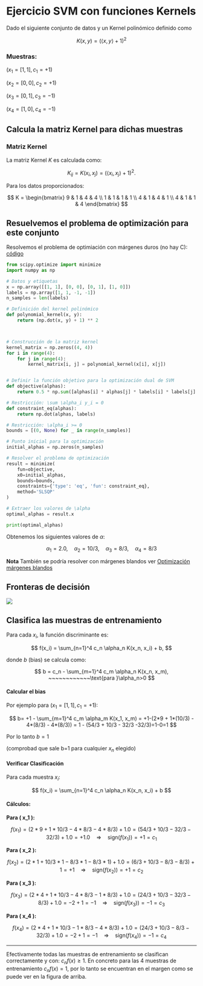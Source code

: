# Ejercicio SVM con funciones Kernels


Dado el siguiente conjunto de datos y un Kernel polinómico definido como 

```math

K(x, y) = (\langle x, y \rangle + 1)^2 

```


### Muestras: 

$( x_1 = [1, 1], c_1 = +1)$

$( x_2 = [0, 0], c_2 = +1)$

$( x_3 = [0, 1], c_3 = -1)$

$( x_4 = [1, 0], c_4 = -1)$




## Calcula la matriz Kernel para dichas muestras

### Matriz Kernel

La matriz Kernel $K$ es calculada como:

```math

K_{ij} = K(x_i, x_j) = (\langle x_i, x_j \rangle + 1)^2.

```




Para los datos proporcionados:

```math

K =

\begin{bmatrix}

9 & 1 & 4 & 4 \\

1 & 1 & 1 & 1 \\

4 & 1 & 4 & 1 \\

4 & 1 & 1 & 4

\end{bmatrix}

```



## Resuelvemos el problema de optimización para este conjunto

Resolvemos el problema de optimiación con márgenes duros (no hay C): [código](assets/optim.py)

```python
from scipy.optimize import minimize
import numpy as np

# Datos y etiquetas
x = np.array([[1, 1], [0, 0], [0, 1], [1, 0]])
labels = np.array([1, 1, -1, -1])
n_samples = len(labels)

# Definición del kernel polinómico
def polynomial_kernel(x, y):
    return (np.dot(x, y) + 1) ** 2



# Construcción de la matriz kernel
kernel_matrix = np.zeros((4, 4))
for i in range(4):
    for j in range(4):
        kernel_matrix[i, j] = polynomial_kernel(x[i], x[j])


# Definir la función objetivo para la optimización dual de SVM
def objective(alphas):
    return 0.5 * np.sum([alphas[i] * alphas[j] * labels[i] * labels[j] * kernel_matrix[i, j] for i in range(n_samples) for j in range(n_samples)]) - np.sum(alphas)

# Restricción: \sum \alpha_i y_i = 0
def constraint_eq(alphas):
    return np.dot(alphas, labels)

# Restricción: \alpha_i >= 0
bounds = [(0, None) for _ in range(n_samples)]

# Punto inicial para la optimización
initial_alphas = np.zeros(n_samples)

# Resolver el problema de optimización
result = minimize(
    fun=objective,
    x0=initial_alphas,
    bounds=bounds,
    constraints={'type': 'eq', 'fun': constraint_eq},
    method='SLSQP'
)

# Extraer los valores de \alpha
optimal_alphas = result.x

print(optimal_alphas)
```

Obtenemos los siguientes valores de $\alpha$:


```math

\alpha_1 = 2.0, \quad \alpha_2 = 10/3, \quad \alpha_3 = 8/3, \quad \alpha_4 = 8/3

```

**Nota** También se podría resolver con márgenes blandos ver [Optimización márgenes blandos](assets/optimC.py)

## Fronteras de decisión

![](assets/fronteras.png)

## Clasifica las muestras de entrenamiento

Para cada $x_i$, la función discriminante es:

```math

f(x_i) = \sum_{n=1}^4 c_n \alpha_n K(x_n, x_i) + b,

```

donde $b$ (bias) se calcula como:

```math

b = c_n - \sum_{m=1}^4 c_m \alpha_n K(x_n, x_m), ~~~~~~~~~~~~\text{para }\alpha_n>0

```


#### Calcular el bias

Por ejemplo para $(x_1 = [1, 1], c_1 = +1)$:

```math

  b= +1 - \sum_{m=1}^4 c_m \alpha_m K(x_1, x_m) = +1-(2*9 + 1*(10/3) - 4*(8/3) - 4*(8/3)) = 1 - (54/3 + 10/3 - 32/3 -32/3)=1-0=1

```

Por lo tanto $b=1$

(comprobad que sale b=1 para cualquier $x_n$ elegido)



#### Verificar Clasificación



Para cada muestra $x_i$:

```math

f(x_i) = \sum_{n=1}^4 c_n \alpha_n K(x_n, x_i) + b

```



#### Cálculos:



**Para \( x_1 \):**

```math

f(x_1) = (2*9 + 1*10/3 - 4*8/3 - 4*8/3)+ 1.0 = (54/3+10/3−32/3−32/3)+1.0=+1.0 \quad \Rightarrow \quad \text{sign}(f(x_1)) = +1 = c_1

```



**Para \( x_2 \):**

```math

f(x_2) = (2*1 + 10/3*1 - 8/3*1 - 8/3*1) + 1.0 = (6/3+10/3-8/3-8/3)+1=+1 \quad \Rightarrow \quad \text{sign}(f(x_2)) = +1 = c_2

```



**Para \( x_3 \):**

```math

f(x_3) = (2*4 + 1*10/3 - 4*8/3 - 1*8/3) + 1.0 = (24/3+10/3-32/3-8/3)+1.0=-2+1=-1 \quad \Rightarrow \quad \text{sign}(f(x_3)) = -1 = c_3
 
```



**Para \( x_4 \):**

```math

f(x_4) = (2*4 + 1*10/3 - 1*8/3 - 4*8/3) + 1.0 = (24/3+10/3-8/3-32/3)+1.0=-2+1=-1 \quad \Rightarrow \quad \text{sign}(f(x_4)) = -1 = c_4

```

---

Efectivamente todas las muestras de entrenamiento se clasifican correctamente y con: $c_nf(x)\geq 1$. En concreto para las 4 muestras de entrenamiento $c_nf(x)=1$, por lo tanto se encuentran en el margen como se puede ver en la figura de arriba.

